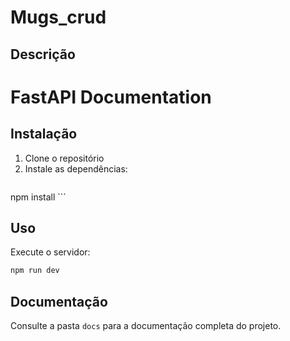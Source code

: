 # Mugs_crud

## Descrição
# FastAPI Documentation

## Instalação
1. Clone o repositório
 2. Instale as dependências:
    ```bash
   npm install
    ```

## Uso
Execute o servidor:
```bash
npm run dev
```

## Documentação
Consulte a pasta `docs` para a documentação completa do projeto.
